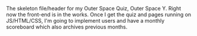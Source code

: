 The skeleton file/header for my Outer Space Quiz, Outer Space Y. Right now the front-end is in the works. 
Once I get the quiz and pages running on JS/HTML/CSS, I'm going to implement users and have a monthly scoreboard which 
also archives previous months. 
